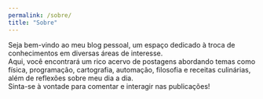 ```yaml
---
permalink: /sobre/
title: "Sobre"
---
```


Seja bem-vindo ao meu blog pessoal, um espaço dedicado à troca de conhecimentos em diversas áreas de interesse.   
Aqui, você encontrará um rico acervo de postagens abordando temas como física, programação, cartografia, automação, filosofia e receitas culinárias, além de reflexões sobre meu dia a dia.  
Sinta-se à vontade para comentar e interagir nas publicações!